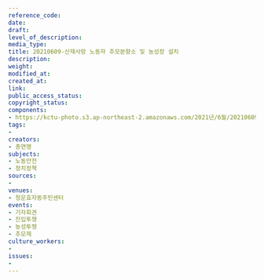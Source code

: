 ```yaml
---
reference_code: 
date: 
draft: 
level_of_description: 
media_type: 
title: 20210609-산재사망 노동자 추모분향소 및 농성장 설치
description: 
weight: 
modified_at: 
created_at: 
link: 
public_access_status: 
copyright_status: 
components:
- https://kctu-photo.s3.ap-northeast-2.amazonaws.com/2021년/6월/20210609-산재사망+노동자+추모분향소+및+농성장+설치/_1D22014.jpg
tags:
- 
creators:
- 총연맹
subjects:
- 노동안전
- 정치정책
sources:
- 
venues:
- 청운효자동주민센터
events:
- 기자회견
- 진입투쟁
- 농성투쟁
- 추모제
culture_workers:
- 
issues:
- 
---
```

